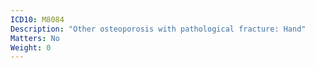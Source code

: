 ```yaml
---
ICD10: M8084
Description: "Other osteoporosis with pathological fracture: Hand"
Matters: No
Weight: 0
---
```

